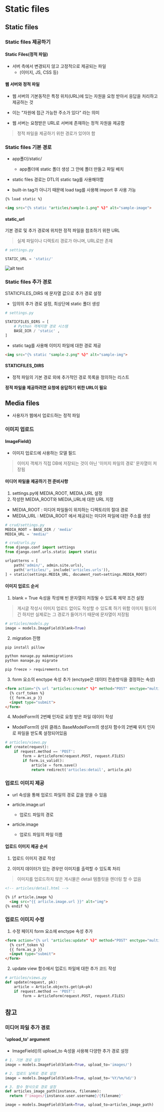 # Static files

## Static files

### Static files 제공하기

#### Static Files(정적 파일)
- 서버 측에서 변경되지 않고 고정적으로 제공되는 파일
  - (이미지, JS, CSS 등)

#### 웹 서버와 정적 파일

- 웹 서버의 기본동작은 특정 위치(URL)에 있는 자원을 요청 받아서 응답을 처리하고 제공하는 것
- 이는 "자원에 접근 가능한 주소가 있다" 라는 의미

- 웹 서버는 요청받은 URL로 서버에 존재하는 정적 자원을 제공함
> 정적 파일을 제공하기 위한 경로가 있어야 함

### Static files 기본 경로

- app폴더/static/ 

  - app폴더에 static 폴더 생성 그 안에 폴더 만들고 파일 배치

- static files 경로는 DTL의 static tag를 사용해야함
- built-in tag가 아니기 때문에 load tag를 사용해 import 후 사용 가능

```html
{% load static %}

<img src="{% static "articles/sample-1.png" %}" alt="sample-image">
```

#### static_url

기본 경로 및 추가 경로에 위치한 정적 파일을 참조하기 위한 URL
> 실제 파일이나 디렉토리 경로가 아니며, URL로만 존재

```py
# settings.py

STATIC_URL = 'static/'
```
![alt text](images/image-39.png)

### Static files 추가 경로

STATICFILES_DIRS 에 문자열 값으로 추가 경로 설정

- 임의의 추가 경로 설정, 최상단에 static 폴더 생성

```py
# settings.py

STATICFILES_DIRS = [
    # Python 객체지향 경로 시스템
    BASE_DIR / 'static' ,
]
```
- static tag를 사용해 이미지 파일에 대한 경로 제공

```html
<img src="{% static "sample-2.png" %}" alt="sample-img">
```

#### STATICFILES_DIRS

- 정적 파일의 기본 경로 외에 추가적인 경로 목록을 정의하는 리스트

**정적 파일을 제공하려면 요청에 응답하기 위한 URL이 필요**


## Media files

- 사용자가 웹에서 업로드하는 정적 파일

### 이미지 업로드

#### ImageField()

- 이미지 업로드에 사용하는 모델 필드
> 이미지 객체가 직접 DB에 저장되는 것이 아닌 '이미지 파일의 경로' 문자열이 저장됨

#### 미디어 파일을 제공하기 전 준비사항

1. settings.py에 MEDIA_ROOT, MEDIA_URL 설정
2. 작성한 MEDIA_ROOT와 MEDIA_URL에 대한 URL 지정

- MEDIA_ROOT : 미디어 파일들이 위치하는 디렉토리의 절대 경로
- MEDIA_URL : MEDIA_ROOT 에서 제공되는 미디어 파일에 대한 주소를 생성

```py
# crud/settings.py
MEDIA_ROOT = BASE_DIR / 'media'
MEDIA_URL = 'media/'
```

```py
# crud/urls.py
from django.conf import settings
from django.conf.urls.static import static

urlpatterns = [
    path('admin/', admin.site.urls),
    path('articles/', include('articles.urls')),
] + static(settings.MEDIA_URL, document_root=settings.MEDIA_ROOT)
```

#### 이미지 업로드 순서

1. blank = True 속성을 작성해 빈 문자열이 저장될 수 있도록 제약 조건 설정
> 게시글 작성시 이미지 업로드 없이도 작성할 수 있도록 하기 위함
> 이미지 필드이긴 하지만 실제로는 그 경로가 들어가기 때문에 문자열이 저장됨

```py
# articles/models.py
image = models.ImageField(blank=True)
```

2. migration 진행

```bash
pip install pillow

python manage.py makemigrations
python manage.py migrate

pip freeze > requirements.txt
```

3. form 요소의 enctype 속성 추가 (enctype은 데이터 전송방식을 결정하는 속성)

```html
<form action="{% url "articles:create" %}" method="POST" enctype="multipart/form-data">
  {% csrf_token %}
  {{ form.as_p }}
  <input type="submit">
</form>
```
4. ModelForm의 2번째 인자로 요청 받은 파일 데이터 작성
  - ModelForm의 상위 클래스 BaseModelForm의 생성자 함수의 2번째 위치 인자로 파일을 받도록 설정되어있음

```py
# articles/views.py
def create(request):
    if request.method == 'POST':
        form = ArticleForm(request.POST, request.FILES)
        if form.is_valid():
            article = form.save()
            return redirect('articles:detail', article.pk)
```

### 업로드 이미지 제공

- url 속성을 통해 업로드 파일의 경로 값을 얻을 수 있음
- article.image.url
  - 업로드 파일의 경로

- article.image
  - 업로드 파일의 파일 이름

#### 업로드 이미지 제공 순서

1. 업로드 이미지 경로 작성

2. 이미지 데이터가 있는 경우만 이미지를 출력할 수 있도록 처리
> 이미지를 업로드하지 않은 게시물은 detail 템플릿을 렌더링 할 수 없음

```html
<!-- articles/detail.html -->

{% if article.image %}
  <img src="{{ article.image.url }}" alt="img">
{% endif %}
```

### 업로드 이미지 수정

1. 수정 페이지 form 요소에 enctype 속성 추가

```html
<form action="{% url "articles:update" %}" method="POST" enctype="multipart/form-data">
  {% csrf_token %}
  {{ form.as_p }}
  <input type="submit">
</form>
```

2. update view 함수에서 업로드 파일에 대한 추가 코드 작성

```py
# articles/views.py
def update(request, pk):
    article = Article.objects.get(pk=pk)
    if request.method == 'POST':
        form = ArticleForm(request.POST, request.FILES)
```

## 참고

### 미디어 파일 추가 경로

#### 'upload_to' argument

- ImageField()의 upload_to 속성을 사용해 다양한 추가 경로 설정

```py
# 1. 기본 경로 설정
image = models.ImageField(blank=True, upload_to='images/')

# 2. 업로드 날짜로 경로 설정
image = models.ImageField(blank=True, upload_to='%Y/%m/%d/')

# 3. 함수 형식으로 경로 설정
def articles_image_path(instance, filename):
  return f'images/{instance.user.username}/{filename}'

image = models.ImageField(blank=True, upload_to=articles_image_path)

```